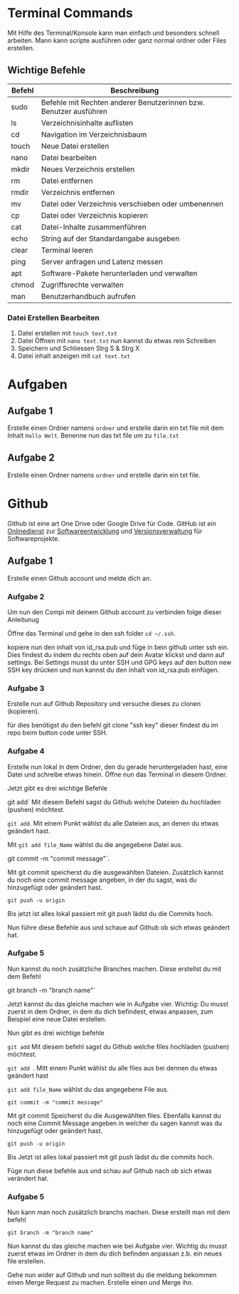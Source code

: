 # Terminal Commands

Mit Hilfe des Terminal/Konsole kann man einfach und besonders schnell arbeiten. Mann kann scripte ausführen oder ganz normal ordner oder Files erstellen.

## Wichtige Befehle

| Befehl | Beschreibung                                                      |
| ------ | ----------------------------------------------------------------- |
| sudo   | Befehle mit Rechten anderer Benutzerinnen bzw. Benutzer ausführen |
| ls     | Verzeichnisinhalte auflisten                                      |
| cd     | Navigation im Verzeichnisbaum                                     |
| touch  | Neue Datei erstellen                                              |
| nano   | Datei bearbeiten                                                  |
| mkdir  | Neues Verzeichnis erstellen                                       |
| rm     | Datei entfernen                                                   |
| rmdir  | Verzeichnis entfernen                                             |
| mv     | Datei oder Verzeichnis verschieben oder umbenennen                |
| cp     | Datei oder Verzeichnis kopieren                                   |
| cat    | Datei-Inhalte zusammenführen                                      |
| echo   | String auf der Standardangabe ausgeben                            |
| clear  | Terminal leeren                                                   |
| ping   | Server anfragen und Latenz messen                                 |
| apt    | Software-Pakete herunterladen und verwalten                       |
| chmod  | Zugriffsrechte verwalten                                          |
| man    | Benutzerhandbuch aufrufen                                         |

### Datei Erstellen Bearbeiten

1. Datei erstellen mit `touch text.txt`
2. Datei Öffnen mit `nano text.txt` nun kannst du etwas rein Schreiben
3. Speichern und Schliessen Strg S & Strg X
4. Datei inhalt anzeigen mit `cat text.txt`

# Aufgaben

## Aufgabe 1

Erstelle einen Ordner namens `ordner` und erstelle darin ein txt file mit dem Inhalt `Hallo Welt`. Benenne nun das txt file um zu `file.txt`

## Aufgabe 2

Erstelle einen Ordner namens `ordner` und erstelle darin ein txt file. 

# Github

Github ist eine art One Drive oder Google Drive für Code. GitHub ist ein [Onlinedienst](https://de.wikipedia.org/wiki/Onlinedienst "Onlinedienst") zur [Softwareentwicklung](https://de.wikipedia.org/wiki/Softwareentwicklung "Softwareentwicklung") und [Versionsverwaltung](https://de.wikipedia.org/wiki/Versionsverwaltung "Versionsverwaltung") für Softwareprojekte.

## Aufgabe 1

Erstelle einen Github account und melde dich an.

### Aufgabe 2

Um nun den Compi mit deinem Github account zu verbinden folge dieser Anleitunug

Öffne das Terminal und gehe in den ssh folder `cd ~/.ssh`.

kopiere nun den inhalt von id_rsa.pub und füge in bein github unter ssh ein. Dies findest du indem du rechts oben auf dein Avatar klickst und dann auf settings. Bei Settings musst du unter SSH und GPG keys auf den button new SSH key drücken und nun kannst du den inhalt von id_rsa.pub einfügen.

### Aufgabe 3

Erstelle nun auf Github Repository und versuche dieses zu clonen (kopieren).

für dies benötigst du den befehl git clone "ssh key" dieser findest du im repo beim button code unter SSH.

### Aufgabe 4

Erstelle nun lokal in dem Ordner, den du gerade heruntergeladen hast, eine Datei und schreibe etwas hinein. Öffne nun das Terminal in diesem Ordner.

Jetzt gibt es drei wichtige Befehle

git add` Mit diesem Befehl sagst du Github welche Dateien du hochladen (pushen) möchtest.

`git add`. Mit einem Punkt wählst du alle Dateien aus, an denen du etwas geändert hast.

Mit `git add file_Name` wählst du die angegebene Datei aus.

git commit -m "commit message"`.

Mit git commit speicherst du die ausgewählten Dateien. Zusätzlich kannst du noch eine commit message angeben, in der du sagst, was du hinzugefügt oder geändert hast.

`git push -u origin`

Bis jetzt ist alles lokal passiert mit git push lädst du die Commits hoch.

Nun führe diese Befehle aus und schaue auf Github ob sich etwas geändert hat.

### Aufgabe 5

Nun kannst du noch zusätzliche Branches machen. Diese erstellst du mit dem Befehl

git branch -m "branch name"`

Jetzt kannst du das gleiche machen wie in Aufgabe vier. Wichtig: Du musst zuerst in dem Ordner, in dem du dich befindest, etwas anpassen, zum Beispiel eine neue Datei erstellen.

Nun gibt es drei wichtige befehle

`git add` Mit diesem befehl sagst du Github welche files hochladen (pushen) möchtest. 

`git add `. Mitt einem Punkt wählst du alle files aus bei dennen du etwas geändert hast

`git add file_Name` wählst du das angegebene File aus.

`git commit -m "commit message"`

Mit git commit Speicherst du die Ausgewählten files. Ebenfalls kannst du noch eine Commit Message angeben in welcher du sagen kannst was du hinzugefügt oder geändert hast.

`git push -u origin`

Bis Jetzt ist alles lokal passiert mit git push lädst du die commits hoch.

Füge nun diese befehle aus und schau auf Github nach ob sich etwas verändert hat.

### Aufgabe 5

Nun kann man noch zusätzlich branchs machen. Diese erstellt man mit dem befehl

`git branch -m "branch name"`

Nun kannst du das gleiche machen wie bei Aufgabe vier. Wichtig du musst zuerst etwas im Ordner in dem du dich befinden anpassan z.b. ein neues file erstellen.

Gehe nun wider auf Github und nun solltest du die meldung bekommen einen Merge Request zu machen. Erstelle einen und Merge ihn.